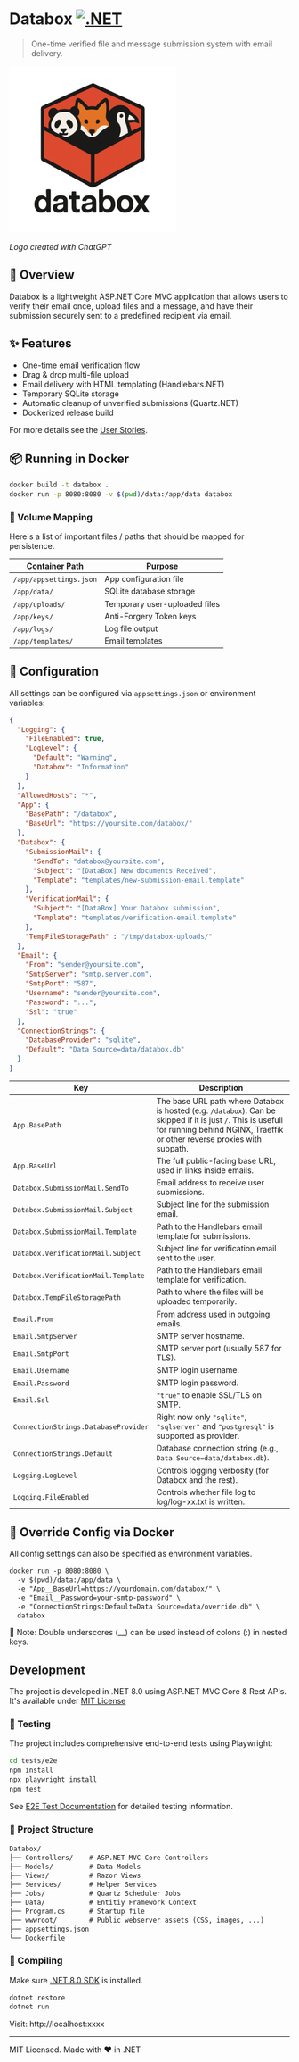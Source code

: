 # Databox [![.NET](https://github.com/knom/databox/actions/workflows/dotnet.yml/badge.svg)](https://github.com/knom/databox/actions/workflows/dotnet.yml)

> One-time verified file and message submission system with email delivery.

![databox logo](databox-logo.png)

*Logo created with ChatGPT*

## 🚀 Overview

Databox is a lightweight ASP.NET Core MVC application that allows users to verify their email once, upload files and a message, and have their submission securely sent to a predefined recipient via email.

## ✨ Features

- One-time email verification flow
- Drag & drop multi-file upload
- Email delivery with HTML templating (Handlebars.NET)
- Temporary SQLite storage
- Automatic cleanup of unverified submissions (Quartz.NET)
- Dockerized release build

For more details see the [User Stories](USERSTORIES.md).

## 📦 Running in Docker

```bash
docker build -t databox .
docker run -p 8080:8080 -v $(pwd)/data:/app/data databox
```

### 📁 Volume Mapping
Here's a list of important files / paths that should be mapped for persistence.

| Container Path          | Purpose                 |
| ----------------------- | ----------------------- |
| `/app/appsettings.json` | App configuration file  |
| `/app/data/`            | SQLite database storage |
| `/app/uploads/`         | Temporary user-uploaded files |
| `/app/keys/`            | Anti-Forgery Token keys |
| `/app/logs/`            | Log file output         |
| `/app/templates/`       | Email templates         |


## 🔧 Configuration

All settings can be configured via `appsettings.json` or environment variables:

```json
{
  "Logging": {
    "FileEnabled": true,
    "LogLevel": {
      "Default": "Warning",
      "Databox": "Information"
    }
  },
  "AllowedHosts": "*",
  "App": {
    "BasePath": "/databox",
    "BaseUrl": "https://yoursite.com/databox/"
  },
  "Databox": {
    "SubmissionMail": {
      "SendTo": "databox@yoursite.com",
      "Subject": "[DataBox] New documents Received",
      "Template": "templates/new-submission-email.template"
    },
    "VerificationMail": {
      "Subject": "[DataBox] Your Databox submission",
      "Template": "templates/verification-email.template"
    },
    "TempFileStoragePath" : "/tmp/databox-uploads/"
  },
  "Email": {
    "From": "sender@yoursite.com",
    "SmtpServer": "smtp.server.com",
    "SmtpPort": "587",
    "Username": "sender@yoursite.com",
    "Password": "...",
    "Ssl": "true"
  },
  "ConnectionStrings": {
    "DatabaseProvider": "sqlite",
    "Default": "Data Source=data/databox.db"
  }
}
```

| Key                                  | Description                                                      |
| ------------------------------------ | ---------------------------------------------------------------- |
| `App.BasePath`                       | The base URL path where Databox is hosted (e.g. `/databox`). Can be skipped if it is just `/`. This is usefull for running behind NGINX, Traeffik or other reverse proxies with subpath. |
| `App.BaseUrl`                        | The full public-facing base URL, used in links inside emails.    |
| `Databox.SubmissionMail.SendTo`      | Email address to receive user submissions.                       |
| `Databox.SubmissionMail.Subject`     | Subject line for the submission email.                           |
| `Databox.SubmissionMail.Template`    | Path to the Handlebars email template for submissions.           |
| `Databox.VerificationMail.Subject`   | Subject line for verification email sent to the user.            |
| `Databox.VerificationMail.Template`  | Path to the Handlebars email template for verification.          |
| `Databox.TempFileStoragePath`        | Path to where the files will be uploaded temporarily.
| `Email.From`                         | From address used in outgoing emails.                            |
| `Email.SmtpServer`                   | SMTP server hostname.                                            |
| `Email.SmtpPort`                     | SMTP server port (usually 587 for TLS).                          |
| `Email.Username`                     | SMTP login username.                                             |
| `Email.Password`                     | SMTP login password.                                             |
| `Email.Ssl`                          | `"true"` to enable SSL/TLS on SMTP.                              |
| `ConnectionStrings.DatabaseProvider` | Right now only `"sqlite"`, `"sqlserver"` and `"postgresql"` is supported as  provider.                       |
| `ConnectionStrings.Default`          | Database connection string (e.g., `Data Source=data/databox.db`). |
| `Logging.LogLevel`                   | Controls logging verbosity (for Databox and the rest).                                      |
| `Logging.FileEnabled`                   | Controls whether file log to log/log-xx.txt is written.       |


## 🐳 Override Config via Docker
All config settings can also be specified as environment variables.
```
docker run -p 8080:8080 \
  -v $(pwd)/data:/app/data \
  -e "App__BaseUrl=https://yourdomain.com/databox/" \
  -e "Email__Password=your-smtp-password" \
  -e "ConnectionStrings:Default=Data Source=data/override.db" \
  databox
```
🔐 Note: Double underscores (__) can be used instead of colons (:) in nested keys.

## Development

The project is developed in .NET 8.0 using ASP.NET MVC Core & Rest APIs.
It's available under [MIT License](LICENSE)

### 🧪 Testing

The project includes comprehensive end-to-end tests using Playwright:

```bash
cd tests/e2e
npm install
npx playwright install
npm test
```

See [E2E Test Documentation](tests/e2e/README.md) for detailed testing information.

### 📁 Project Structure

```
Databox/
├── Controllers/    # ASP.NET MVC Core Controllers
├── Models/         # Data Models
├── Views/          # Razor Views
├── Services/       # Helper Services
├── Jobs/           # Quartz Scheduler Jobs
├── Data/           # Entitiy Framework Context
├── Program.cs      # Startup file
├── wwwroot/        # Public webserver assets (CSS, images, ...)
├── appsettings.json
└── Dockerfile
```

### 🧪 Compiling

Make sure [.NET 8.0 SDK](https://dotnet.microsoft.com/en-us/download/dotnet/8.0) is installed.

```bash
dotnet restore
dotnet run
```

Visit: http\://localhost:xxxx

---

MIT Licensed. Made with ❤️ in .NET
